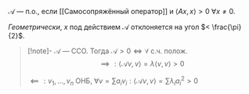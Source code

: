 $\mathscr{A}$ — п.o., если [[Самосопряжённый оператор]] и $\langle Ax,x \rangle>0\ \forall x \neq 0$.

*Геометрически*, $x$ под действием $\mathscr{A}$ отклоняется на угол $< \frac{\pi}{2}$.

>[!note]- $\mathscr{A}$ — ССО. Тогда $\mathscr{A}>0 \iff \forall$ с.ч. полож.
> $$
> \implies:\langle \mathscr{A}v,v \rangle =\lambda \langle v,v \rangle >0
> $$
> 
> $\impliedby: v_{1},\dots,v_{n}$ ОНБ, $\forall v=\sum\limits a_{i}v_{i}: \langle \mathscr{A}v,v \rangle=\sum\limits \lambda_{i}a_{i}^{2}>0$
